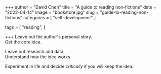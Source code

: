 +++
author = "David Chen"
title = "A guide to reading non-fictions"
date = "2022-04-14"
image = "bookstore.jpg"
slug = "guide-to-reading-non-fictions"
categories = [
    "self-development"
]

tags = [
    "reading",
]
    
+++
Leave out the author's personal story.\
Get the core idea.

Leave out research and data.\
Understand how the idea works.

Experiment in life and decide *critically* if you will keep the idea.